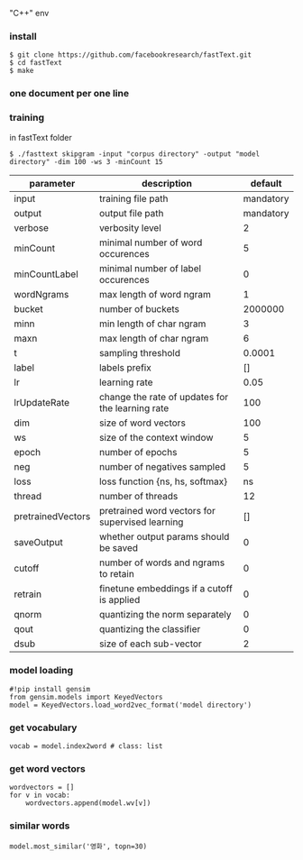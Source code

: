 "C++" env

### install
~~~
$ git clone https://github.com/facebookresearch/fastText.git
$ cd fastText
$ make
~~~

### one document per one line

### training
in fastText folder
~~~
$ ./fasttext skipgram -input "corpus directory" -output "model directory" -dim 100 -ws 3 -minCount 15
~~~


|parameter|	description|	default|
|---|---|---|
|input|	training file path	|mandatory|
|output|	output file path	|mandatory|
|verbose|	verbosity level	|2|
|minCount|	minimal number of word occurences	|5|
|minCountLabel|	minimal number of label occurences	|0|
|wordNgrams|	max length of word ngram	|1|
|bucket|	number of buckets	|2000000|
|minn|	min length of char ngram	|3|
|maxn|	max length of char ngram	|6|
|t|	sampling threshold	|0.0001|
|label|	labels prefix	|[]|
|lr|	learning rate	|0.05|
|lrUpdateRate|	change the rate of updates for the learning rate	|100|
|dim|	size of word vectors	|100|
|ws|	size of the context window	|5|
|epoch|	number of epochs	|5|
|neg|	number of negatives sampled	|5|
|loss|	loss function {ns, hs, softmax}	|ns|
|thread|	number of threads	|12|
|pretrainedVectors|	pretrained word vectors for supervised learning	|[]|
|saveOutput|	whether output params should be saved	|0|
|cutoff|	number of words and ngrams to retain	|0|
|retrain|	finetune embeddings if a cutoff is applied	|0|
|qnorm|	quantizing the norm separately	|0|
|qout|	quantizing the classifier	|0|
|dsub|	size of each sub-vector	|2|


### model loading
~~~
#!pip install gensim
from gensim.models import KeyedVectors
model = KeyedVectors.load_word2vec_format('model directory')
~~~

### get vocabulary
~~~ 
vocab = model.index2word # class: list
~~~

### get word vectors
~~~
wordvectors = []
for v in vocab:
	wordvectors.append(model.wv[v])
~~~

### similar words
~~~
model.most_similar('영화', topn=30)
~~~
